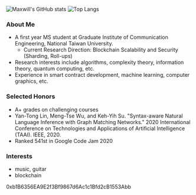 ![Maxwill's GitHub stats](https://github-readme-stats.vercel.app/api?username=eazyreal&show_icons=true&theme=dark&include_all_commits=true)
![Top Langs](https://github-readme-stats.vercel.app/api/top-langs/?username=eazyreal&show_icons=true&theme=dark)

### About Me
- A first year MS student at Graduate Institute of Communication Engineering, National Taiwan University.
  - Current Research Direction: Blockchain Scalability and Security (Sharding, Roll-ups) 
- Research interests include algorithms, complexity theory, information theory, quantum computing, etc.
- Experience in smart contract development, machine learning, computer graphics, etc.

### Selected Honors
- A+ grades on challenging courses
- Yan-Tong Lin, Meng-Tse Wu, and Keh-Yih Su. "Syntax-aware Natural Language Inference with Graph Matching Networks." 2020 International Conference on Technologies and Applications of Artificial Intelligence (TAAI). IEEE, 2020.
- Ranked 541st in Google Code Jam 2020

### Interests
- music, guitar
- blockchain

0xb1B6356EA9E2f3Bf9867d6Ac1c1Bfd2cB1553Abb
